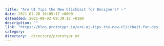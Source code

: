 ```yaml
---
title: "Are UI Tips the New Clickbait for Designers? ✨"
date: 2021-07-28 16:05:17 +0000
dateadded: 2021-08-02 09:39:12 +0100
description: ""
link: "https://blog.prototypr.io/are-ui-tips-the-new-clickbait-for-designers-b48d1f22b0e8?source=rss----eb297ea1161a---4"
category:
directory: _directory/prototypr.md
---
```


